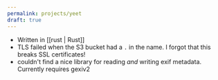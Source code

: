 ```yaml
---
permalink: projects/yeet
draft: true
---
```

- Written in [[rust | Rust]]
- TLS failed when the S3 bucket had a `.` in the name. I forgot that this breaks SSL certificates!
- couldn't find a nice library for reading _and_ writing exif metadata. Currently requires gexiv2